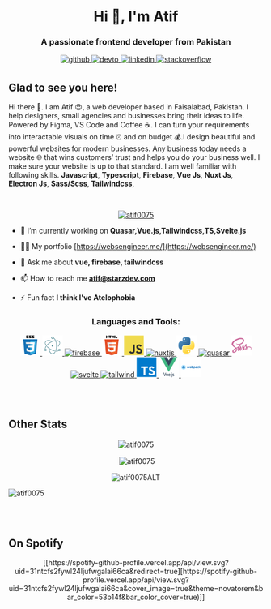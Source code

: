 <h1 align="center">Hi 👋, I'm Atif</h1>
<h3 align="center">A passionate frontend developer from Pakistan</h3>

<div align="center">
<a href="https://github.com/atif0075" target="_blank">
<img src=https://img.shields.io/badge/github-%2324292e.svg?&style=for-the-badge&logo=github&logoColor=white alt=github style="margin-bottom: 5px;" />
</a>
<a href="https://dev.to/atif0075" target="_blank">
<img src=https://img.shields.io/badge/dev.to-%2308090A.svg?&style=for-the-badge&logo=dev.to&logoColor=white alt=devto style="margin-bottom: 5px;" />
</a>
<a href="https://linkedin.com/in/atif-m-98207a1a4" target="_blank">
<img src=https://img.shields.io/badge/linkedin-%231E77B5.svg?&style=for-the-badge&logo=linkedin&logoColor=white alt=linkedin style="margin-bottom: 5px;" />
</a>
<a href="https://stackoverflow.com/users/13381912/ch-atif" target="_blank">
<img src=https://img.shields.io/badge/stackoverflow-%23F28032.svg?&style=for-the-badge&logo=stackoverflow&logoColor=white alt=stackoverflow style="margin-bottom: 5px;" />
</a>  
</div>

## Glad to see you here!  
Hi there 👋. I am Atif 😍, a web developer based in Faisalabad, Pakistan. I help designers, small agencies and businesses bring their ideas to life. Powered by Figma, VS Code and Coffee ☕. I can turn your requirements into interactable visuals on time ⏰ and on budget 💰.I design beautiful and powerful websites for modern businesses. Any business today needs a website 🌐 that wins customers’ trust and helps you do your business well. I make sure your website is up to that standard. I am well familiar with following skills.
 <b>Javascript</b>,
<b>Typescript</b>,
<b>Firebase</b>,
<b>Vue Js</b>,
<b>Nuxt Js</b>,
<b>Electron Js</b>,
<b>Sass/Scss</b>,
<b>Tailwindcss</b>,  
  

<br/>  
<p align="center"> <a href="https://github.com/ryo-ma/github-profile-trophy"><img src="https://github-profile-trophy.vercel.app/?username=atif0075" alt="atif0075" /></a> </p>

- 🔭 I’m currently working on **Quasar,Vue.js,Tailwindcss,TS,Svelte.js**

- 👨‍💻 My portfolio [https://websengineer.me/](https://websengineer.me/)

- 💬 Ask me about **vue, firebase, tailwindcss**

- 📫 How to reach me **atif@starzdev.com**

- ⚡ Fun fact **I think I've Atelophobia**



<h3 align="center">Languages and Tools:</h3>
<div  align="center">
<p align="center"> <a href="https://www.w3schools.com/css/" target="_blank" rel="noreferrer"> <img src="https://raw.githubusercontent.com/devicons/devicon/master/icons/css3/css3-original-wordmark.svg" alt="css3" width="40" height="40"/> </a> <a href="https://www.electronjs.org" target="_blank" rel="noreferrer"> <img src="https://raw.githubusercontent.com/devicons/devicon/master/icons/electron/electron-original.svg" alt="electron" width="40" height="40"/> </a> <a href="https://firebase.google.com/" target="_blank" rel="noreferrer"> <img src="https://www.vectorlogo.zone/logos/firebase/firebase-icon.svg" alt="firebase" width="40" height="40"/> </a> <a href="https://www.w3.org/html/" target="_blank" rel="noreferrer"> <img src="https://raw.githubusercontent.com/devicons/devicon/master/icons/html5/html5-original-wordmark.svg" alt="html5" width="40" height="40"/> </a> <a href="https://developer.mozilla.org/en-US/docs/Web/JavaScript" target="_blank" rel="noreferrer"> <img src="https://raw.githubusercontent.com/devicons/devicon/master/icons/javascript/javascript-original.svg" alt="javascript" width="40" height="40"/> </a> <a href="https://nuxtjs.org/" target="_blank" rel="noreferrer"> <img src="https://www.vectorlogo.zone/logos/nuxtjs/nuxtjs-icon.svg" alt="nuxtjs" width="40" height="40"/> </a> <a href="https://www.python.org" target="_blank" rel="noreferrer"> <img src="https://raw.githubusercontent.com/devicons/devicon/master/icons/python/python-original.svg" alt="python" width="40" height="40"/> </a> <a href="https://quasar.dev/" target="_blank" rel="noreferrer"> <img src="https://cdn.quasar.dev/logo/svg/quasar-logo.svg" alt="quasar" width="40" height="40"/> </a> <a href="https://sass-lang.com" target="_blank" rel="noreferrer"> <img src="https://raw.githubusercontent.com/devicons/devicon/master/icons/sass/sass-original.svg" alt="sass" width="40" height="40"/> </a> <a href="https://svelte.dev" target="_blank" rel="noreferrer"> <img src="https://upload.wikimedia.org/wikipedia/commons/1/1b/Svelte_Logo.svg" alt="svelte" width="40" height="40"/> </a> <a href="https://tailwindcss.com/" target="_blank" rel="noreferrer"> <img src="https://www.vectorlogo.zone/logos/tailwindcss/tailwindcss-icon.svg" alt="tailwind" width="40" height="40"/> </a> <a href="https://www.typescriptlang.org/" target="_blank" rel="noreferrer"> <img src="https://raw.githubusercontent.com/devicons/devicon/master/icons/typescript/typescript-original.svg" alt="typescript" width="40" height="40"/> </a> <a href="https://vuejs.org/" target="_blank" rel="noreferrer"> <img src="https://raw.githubusercontent.com/devicons/devicon/master/icons/vuejs/vuejs-original-wordmark.svg" alt="vuejs" width="40" height="40"/> </a> <a href="https://webpack.js.org" target="_blank" rel="noreferrer"> <img src="https://raw.githubusercontent.com/devicons/devicon/d00d0969292a6569d45b06d3f350f463a0107b0d/icons/webpack/webpack-original-wordmark.svg" alt="webpack" width="40" height="40"/> </a> </p>
</div>
<br>
<br>
<h2>Other Stats</h2>
<div align="center">
<p><img align="center" src="https://github-readme-stats.vercel.app/api/top-langs?username=atif0075&show_icons=true&locale=en&layout=compact" alt="atif0075" /></p>

<p>&nbsp;<img align="center" src="https://github-readme-stats.vercel.app/api?username=atif0075&show_icons=true&locale=en" alt="atif0075" /></p>

<p><img align="center" src="https://github-readme-streak-stats.herokuapp.com/?user=atif0075&" alt="atif0075ALT" /></p>
</div>

<p align="left"> <img src="https://komarev.com/ghpvc/?username=atif0075&label=Profile%20views&color=0e75b6&style=flat" alt="atif0075" /> </p>
<br>
<br>
<h2>On Spotify</h2>
<div align="center">
[[https://spotify-github-profile.vercel.app/api/view.svg?uid=31ntcfs2fywl24ljufwgalai66ca&redirect=true][https://spotify-github-profile.vercel.app/api/view.svg?uid=31ntcfs2fywl24ljufwgalai66ca&cover_image=true&theme=novatorem&bar_color=53b14f&bar_color_cover=true)]]
</div>

